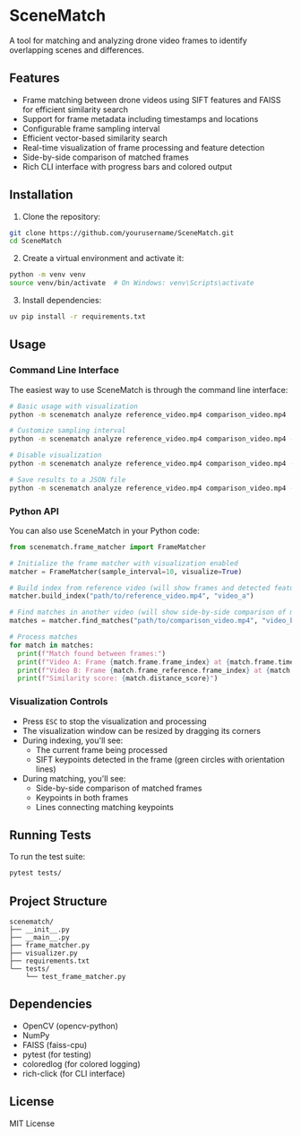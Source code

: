 # SceneMatch

A tool for matching and analyzing drone video frames to identify overlapping scenes and differences.

## Features

- Frame matching between drone videos using SIFT features and FAISS for efficient similarity search
- Support for frame metadata including timestamps and locations
- Configurable frame sampling interval
- Efficient vector-based similarity search
- Real-time visualization of frame processing and feature detection
- Side-by-side comparison of matched frames
- Rich CLI interface with progress bars and colored output

## Installation

1. Clone the repository:
```bash
git clone https://github.com/yourusername/SceneMatch.git
cd SceneMatch
```

2. Create a virtual environment and activate it:
```bash
python -m venv venv
source venv/bin/activate  # On Windows: venv\Scripts\activate
```

3. Install dependencies:
```bash
uv pip install -r requirements.txt
```

## Usage

### Command Line Interface

The easiest way to use SceneMatch is through the command line interface:

```bash
# Basic usage with visualization
python -m scenematch analyze reference_video.mp4 comparison_video.mp4

# Customize sampling interval
python -m scenematch analyze reference_video.mp4 comparison_video.mp4 --sample-interval 5

# Disable visualization
python -m scenematch analyze reference_video.mp4 comparison_video.mp4 --no-visualize

# Save results to a JSON file
python -m scenematch analyze reference_video.mp4 comparison_video.mp4 --output results.json
```

### Python API

You can also use SceneMatch in your Python code:

```python
from scenematch.frame_matcher import FrameMatcher

# Initialize the frame matcher with visualization enabled
matcher = FrameMatcher(sample_interval=10, visualize=True)

# Build index from reference video (will show frames and detected features)
matcher.build_index("path/to/reference_video.mp4", "video_a")

# Find matches in another video (will show side-by-side comparison of matches)
matches = matcher.find_matches("path/to/comparison_video.mp4", "video_b")

# Process matches
for match in matches:
  print(f"Match found between frames:")
  print(f"Video A: Frame {match.frame.frame_index} at {match.frame.timestamp}s")
  print(f"Video B: Frame {match.frame_reference.frame_index} at {match.frame_reference.timestamp}s")
  print(f"Similarity score: {match.distance_score}")
```

### Visualization Controls

- Press `ESC` to stop the visualization and processing
- The visualization window can be resized by dragging its corners
- During indexing, you'll see:
  - The current frame being processed
  - SIFT keypoints detected in the frame (green circles with orientation lines)
- During matching, you'll see:
  - Side-by-side comparison of matched frames
  - Keypoints in both frames
  - Lines connecting matching keypoints

## Running Tests

To run the test suite:

```bash
pytest tests/
```

## Project Structure

```
scenematch/
├── __init__.py
├── __main__.py
├── frame_matcher.py
├── visualizer.py
├── requirements.txt
└── tests/
    └── test_frame_matcher.py
```

## Dependencies

- OpenCV (opencv-python)
- NumPy
- FAISS (faiss-cpu)
- pytest (for testing)
- coloredlog (for colored logging)
- rich-click (for CLI interface)

## License

MIT License 